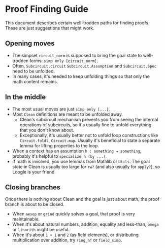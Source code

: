 # Proof Finding Guide

This document describes certain well-trodden paths for finding proofs. These are just suggestions that might work.

## Opening moves

* The simpset `circuit_norm` is supposed to bring the goal state to well-trodden forms: `simp only [circuit_norm]`.
* Often, `Subcircuit.circuit` `Subcircuit.Assumption` and `Subcircuit.Spec` need to be unfolded.
* In many cases, it's needed to keep unfolding things so that only the math content remains.

## In the middle

* The most usual moves are just `simp only [...]`.
* Most `Clean` definitions are meant to be unfolded away.
  * Clean's subcircuit mechanism prevents you from seeing the internal operations of subcircuits, so it's usually fine to unfold everything that you don't know about.
  * Exceptionally, it's usually better not to unfold loop constructions like `Circuit.foldl`, `Circuit.map`. Usually it's beneficial to state a separate lemma for lifting properties to the loop.
* When a context has an assumption `h : something → something`, probably it's helpful to `specialize h (by ...)`. 
* If math is involved, you use lemmas from Mathlib or `Utils`. The goal state in Clean is usually too large for `rw?` (and also usually for `apply?`), so Loogle is your friend.

## Closing branches

Once there is nothing about Clean and the goal is just about math, the proof branch is about to be closed.

* When `aesop` or `grind` quickly solves a goal, that proof is very maintainable.
* When it's about natural numbers, addition, equality and less-than, `omega` or `linarith` might be useful.
* When it's about `1 + 1` and `2` (as field elements), or distributing multiplication over addition, try `ring_nf` or `field_simp`.

